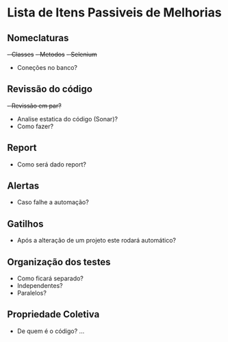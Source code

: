 # Lista de Itens Passiveis de Melhorias

## Nomeclaturas
~~- Classes~~
~~- Metodos~~
~~- Selenium~~
- Coneções no banco?


## Revissão do código
~~- Revissão em par?~~
- Analise estatica do código (Sonar)?
- Como fazer?

## Report
- Como será dado report?

## Alertas
- Caso falhe a automação?

## Gatilhos 
- Após a alteração de um projeto este rodará automático?

## Organização dos testes
- Como ficará separado?
- Independentes?
- Paralelos?

## Propriedade Coletiva
- De quem é o código?
...
